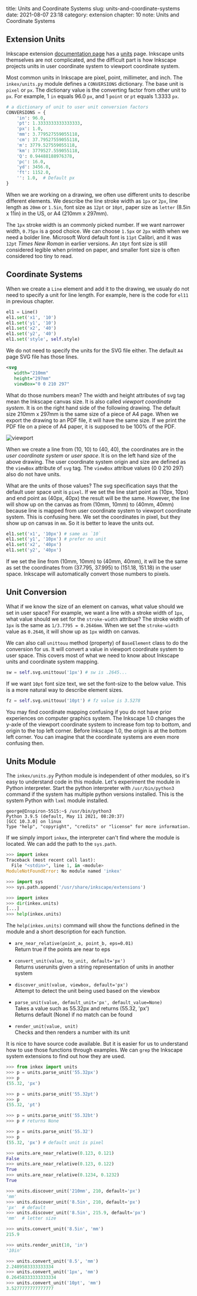 title: Units and Coordinate Systems
slug: units-and-coordinate-systems
date: 2021-08-07 23:18
category: extension
chapter: 10
note: Units and Coordinate Systems

## Extension Units

Inkscape extension [documentation page](https://inkscape.gitlab.io/extensions/documentation/index.html) has a [units](https://inkscape.gitlab.io/extensions/documentation/units.html) 
page. Inkscape units themselves are not complicated, and the difficult part is how 
Inkscape projects units in user coordinate system to viewport coordinate system. 

Most common units in Inkscape are pixel, point, millimeter, and inch. The `inkex/units.py` 
module defines a `CONVERSIONS` dictionary.  The base unit is `pixel` or `px`.  The dictionary 
value is the converting factor from other unit to `px`. For example, 1 `in` equals 96.0 `px`, 
and 1 `point` or `pt` equals 1.3333 `px`.  

```python
# a dictionary of unit to user unit conversion factors
CONVERSIONS = {
    'in': 96.0,
    'pt': 1.3333333333333333,
    'px': 1.0,
    'mm': 3.779527559055118,
    'cm': 37.79527559055118,
    'm': 3779.527559055118,
    'km': 3779527.559055118,
    'Q': 0.94488188976378,
    'pc': 16.0,
    'yd': 3456.0,
    'ft': 1152.0,
    '': 1.0,  # Default px
}
```

When we are working on a drawing, we often use different units to describe different elements. 
We describe the line stroke width as `1px` or `2px`, line length as `20mm` or `1.5in`, 
font size as `12pt` or `10pt`, 
paper size as `letter` (8.5in x 11in) in the US, or A4 (210mm x 297mm). 

The `1px` 
stroke width is an commonly picked number. If we want narrower width, `0.75px` is a good choice. 
We can choose `1.5px` or `2px` width when we need a bolder line. Microsoft Word default 
font is `11pt` Calibri, and it was `12pt` *Times New Roman* in earlier versions. An `10pt` 
font size is still considered legible when printed on paper, and smaller font size is 
often considered too tiny to read. 

## Coordinate Systems

When we create a `Line` element and add it to the drawing, we usualy do not need to specify 
a unit for line length.  For example, here is the code for `el11` in previous chapter. 

```python
el1 = Line()
el1.set('x1', '10')
el1.set('y1', '10')
el1.set('x2', '40')
el1.set('y2', '40')
el1.set('style', self.style)
```

We do not need to specify the units for the SVG file either. The default `A4` page SVG 
file has those lines. 

```xml
<svg
   width="210mm"
   height="297mm"
   viewBox="0 0 210 297"

```

What do those numbers mean?  The width and height attributes of svg tag mean the Inkscape 
canvas size. It is also called *viewport coordinate system*. It is on the right hand side of the 
following drawing. The default size 210mm x 297mm is the same size of a piece of A4 page. When 
we export the drawing to an PDF file, it will have the same size. If we print the PDF file 
on a piece of A4 paper, it is supposed to be 100% of the PDF. 

<div style="max-width:800px">
  <img class="img-fluid pb-2" src="/images/ext10/viewport.svg" alt="viewport"> 
</div>

When we create a line from (10, 10) to (40, 40), the coordinates are in the *user coordinate system* or 
*user space*. It is on the left hand size of the above drawing. 
The user coordinate system origin and size are defined as the `viewBox` attribute of `svg` 
tag. The `viewBox` attribue values (0 0 210 297) also do not have units. 

What are the units of those 
values? The svg specification says that the default user space unit is `pixel`. 
If we set the line start point 
as (10px, 10px) and end point as (40px, 40px) the result will be the same. However, the line will 
show up on the canvas as from (10mm, 10mm) to (40mm, 40mm) because line is mapped from user coordinate 
system to viewport coordinate system. This is confusing here.  We set the coordinates 
in pixel, but they show up on canvas in `mm`. So it is better to leave the units out. 

```python
el1.set('x1', '10px') # same as `10`
el1.set('y1', '10px') # prefer no unit
el1.set('x2', '40px')
el1.set('y2', '40px')
```

If we set the line from (10mm, 10mm) to (40mm, 40mm), it will be the same as set the coordinates 
from (37.795, 37.995) to (151.18, 151.18) in the user space.  Inkscape will automatically convert 
those numbers to pixels. 

## Unit Conversion

What if we know the size of an element on canvas, what value should we set in user space?
For example, we want a line with a stroke width of `1px`, what value should we set for 
the `stroke-width` attribue? The stroke width of `1px` is the same as `1/3.7795 = 0.2646mm`. 
When we set the `stroke-width` value as `0.2646`, it will show up as `1px` width on canvas.

We can also call `unittouu` method (property) of `BaseElement` class to do the conversion 
for us. It will convert a value in viewport coordinate system to user space. This covers 
most of what we need to know about Inkscape units and coordinate system mapping. 

```python
sw = self.svg.unittouu('1px') # sw is .2645...
```

If we want `10pt` font size text, we set the font-size to the below value. This is a more natural 
way to describe element sizes. 

```python
fz = self.svg.unittouu('10pt') # fz value is 3.5278
```

You may find coordinate mapping confusing if you do 
not have prior experiences on computer graphics system. The Inkscape 1.0 changes the 
y-axle of the viewport coordinate system to increase fom top to bottom, and origin to the 
top left corner. Before Inkscape 1.0, the origin is at the bottom left corner. You can 
imagine that the coordinate systems are even more confusing then. 

## Units Module 

The `inkex/units.py` Python module is independent of other modules, so it's easy to 
understand code in this module. Let's experiment the module in Python interpreter. 
Start the python interpreter with `/usr/bin/python3` command if the system has multiple python 
versions installed.  This is the system Python with `lxml` module installed. 

```
george@Inspiron-5515:~$ /usr/bin/python3
Python 3.9.5 (default, May 11 2021, 08:20:37) 
[GCC 10.3.0] on linux
Type "help", "copyright", "credits" or "license" for more information.
```

If we simply import `inkex`, the interpreter can't find where the module is located. 
We can add the path to the `sys.path`.  

```python
>>> import inkex
Traceback (most recent call last):
  File "<stdin>", line 1, in <module>
ModuleNotFoundError: No module named 'inkex'

>>> import sys
>>> sys.path.append('/usr/share/inkscape/extensions')

>>> import inkex
>>> dir(inkex.units)
[...]
>>> help(inkex.units)
```


The `help(inkex.units)` command will show the functions defined in the module and 
a short description for each function. 

* `are_near_relative(point_a, point_b, eps=0.01)`  
    Return true if the points are near to eps

* `convert_unit(value, to_unit, default='px')`  
    Returns userunits given a string representation of units in another system

* `discover_unit(value, viewbox, default='px')`  
    Attempt to detect the unit being used based on the viewbox

* `parse_unit(value, default_unit='px', default_value=None)`  
    Takes a value such as 55.32px and returns (55.32, 'px')  
    Returns default (None) if no match can be found

* `render_unit(value, unit)`  
    Checks and then renders a number with its unit

It is nice to have source code available. But it is easier for us to understand 
how to use those functions through examples.  We can `grep` the Inkscape system 
extensions to find out how they are used.  

```python
>>> from inkex import units
>>> p = units.parse_unit('55.32px')
>>> p
(55.32, 'px')

>>> p = units.parse_unit('55.32pt')
>>> p
(55.32, 'pt')

>>> p = units.parse_unit('55.32bt')
>>> p # returns None

>>> p = units.parse_unit('55.32')
>>> p
(55.32, 'px') # default unit is pixel

>>> units.are_near_relative(0.123, 0.121)
False
>>> units.are_near_relative(0.123, 0.122)
True
>>> units.are_near_relative(0.1234, 0.1232)
True

>>> units.discover_unit('210mm', 210, default='px')
'mm'
>>> units.discover_unit('8.5in', 210, default='px')
'px'  # default
>>> units.discover_unit('8.5in', 215.9, default='px')
'mm'  # letter size

>>> units.convert_unit('8.5in', 'mm')
215.9

>>> units.render_unit(10, 'in')
'10in'

>>> units.convert_unit('8.5', 'mm')
2.2489583333333334
>>> units.convert_unit('1px', 'mm')
0.26458333333333334
>>> units.convert_unit('10pt', 'mm')
3.5277777777777777
```